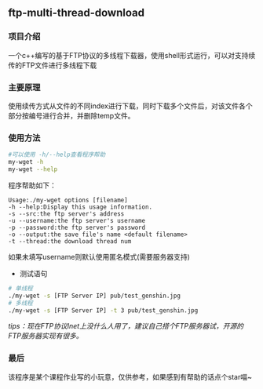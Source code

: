 ## ftp-multi-thread-download
### 项目介绍
一个c++编写的基于FTP协议的多线程下载器，使用shell形式运行，可以对支持续传的FTP文件进行多线程下载

### 主要原理

使用续传方式从文件的不同index进行下载，同时下载多个文件后，对该文件各个部分按编号进行合并，并删除temp文件。

### 使用方法

```sh
#可以使用 -h/--help查看程序帮助
my-wget -h
my-wget --help
```

程序帮助如下：

```
Usage:./my-wget options [filename]
-h --help:Display this usage information.
-s --src:the ftp server's address
-u --username:the ftp server's username
-p --password:the ftp server's password
-o --output:the save file's name <default filename>
-t --thread:the download thread num
```
如果未填写username则默认使用匿名模式(需要服务器支持)

+ 测试语句

```sh
# 单线程
./my-wget -s [FTP Server IP] pub/test_genshin.jpg
# 多线程
./my-wget -s [FTP Server IP] -t 3 pub/test_genshin.jpg
```

*tips：现在FTP协议Inet上没什么人用了，建议自己搭个FTP服务器试，开源的FTP服务器实现有很多。*

### 最后

该程序是某个课程作业写的小玩意，仅供参考，如果感到有帮助的话点个star喵~